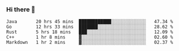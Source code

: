 ### Hi there 👋

<!--
**yeya24/yeya24** is a ✨ _special_ ✨ repository because its `README.md` (this file) appears on your GitHub profile.

Here are some ideas to get you started:

- 🔭 I’m currently working on ...
- 🌱 I’m currently learning ...
- 👯 I’m looking to collaborate on ...
- 🤔 I’m looking for help with ...
- 💬 Ask me about ...
- 📫 How to reach me: ...
- 😄 Pronouns: ...
- ⚡ Fun fact: ...
-->

<!--START_SECTION:waka-->
```text
Java       20 hrs 45 mins  ████████████░░░░░░░░░░░░░   47.34 % 
Go         12 hrs 33 mins  ███████░░░░░░░░░░░░░░░░░░   28.62 % 
Rust       5 hrs 18 mins   ███░░░░░░░░░░░░░░░░░░░░░░   12.09 % 
C++        1 hr 8 mins     ▓░░░░░░░░░░░░░░░░░░░░░░░░   02.60 % 
Markdown   1 hr 2 mins     ▓░░░░░░░░░░░░░░░░░░░░░░░░   02.37 % 
```
<!--END_SECTION:waka-->
